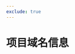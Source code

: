 ```yaml
---
exclude: true
---
```


<!--
	exclude 是自动化侧边栏插件提供的 该页面避免出现到侧边栏内 会引发故障
 -->

# 项目域名信息

<!-- {{ $params }} -->

<ClientOnly>
	<ProjectDomainDisplay />
</ClientOnly>
